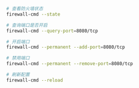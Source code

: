 ```bash
# 查看防火墙状态
firewall-cmd --state
```

```bash
# 查询端口是否开启
firewall-cmd --query-port=8080/tcp
```

```bash
# 开启端口
firewall-cmd --permanent --add-port=8080/tcp
```

```bash
# 禁用端口
firewall-cmd --permanent --remove-port=8080/tcp
```

```bash
# 刷新配置
firewall-cmd --reload
```